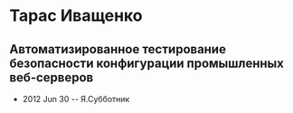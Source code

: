 # Тарас Иващенко

## Автоматизированное тестирование безопасности конфигурации промышленных веб-серверов
- 2012 Jun 30 -- Я.Субботник    
